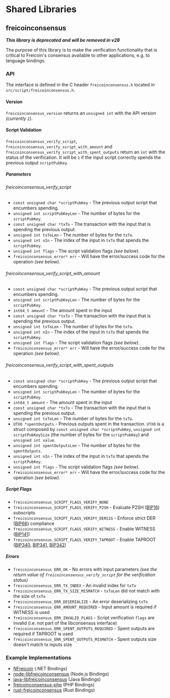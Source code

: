 Shared Libraries
================

## freicoinconsensus
***This library is deprecated and will be removed in v28***

The purpose of this library is to make the verification functionality that is critical to Freicoin's consensus available to other applications, e.g. to language bindings.

### API

The interface is defined in the C header `freicoinconsensus.h` located in `src/script/freicoinconsensus.h`.

#### Version

`freicoinconsensus_version` returns an `unsigned int` with the API version *(currently `2`)*.

#### Script Validation

`freicoinconsensus_verify_script`, `freicoinconsensus_verify_script_with_amount` and `freicoinconsensus_verify_script_with_spent_outputs` return an `int` with the status of the verification. It will be `1` if the input script correctly spends the previous output `scriptPubKey`.

##### Parameters
###### freicoinconsensus_verify_script
- `const unsigned char *scriptPubKey` - The previous output script that encumbers spending.
- `unsigned int scriptPubKeyLen` - The number of bytes for the `scriptPubKey`.
- `const unsigned char *txTo` - The transaction with the input that is spending the previous output.
- `unsigned int txToLen` - The number of bytes for the `txTo`.
- `unsigned int nIn` - The index of the input in `txTo` that spends the `scriptPubKey`.
- `unsigned int flags` - The script validation flags *(see below)*.
- `freicoinconsensus_error* err` - Will have the error/success code for the operation *(see below)*.

###### freicoinconsensus_verify_script_with_amount
- `const unsigned char *scriptPubKey` - The previous output script that encumbers spending.
- `unsigned int scriptPubKeyLen` - The number of bytes for the `scriptPubKey`.
- `int64_t amount` - The amount spent in the input
- `const unsigned char *txTo` - The transaction with the input that is spending the previous output.
- `unsigned int txToLen` - The number of bytes for the `txTo`.
- `unsigned int nIn` - The index of the input in `txTo` that spends the `scriptPubKey`.
- `unsigned int flags` - The script validation flags *(see below)*.
- `freicoinconsensus_error* err` - Will have the error/success code for the operation *(see below)*.

###### freicoinconsensus_verify_script_with_spent_outputs
- `const unsigned char *scriptPubKey` - The previous output script that encumbers spending.
- `unsigned int scriptPubKeyLen` - The number of bytes for the `scriptPubKey`.
- `int64_t amount` - The amount spent in the input
- `const unsigned char *txTo` - The transaction with the input that is spending the previous output.
- `unsigned int txToLen` - The number of bytes for the `txTo`.
- `UTXO *spentOutputs` - Previous outputs spent in the transaction. `UTXO` is a struct composed by `const unsigned char *scriptPubKey`, `unsigned int scriptPubKeySize` (the number of bytes for the `scriptPubKey`) and `unsigned int value`.
- `unsigned int spentOutputsLen` - The number of bytes for the `spentOutputs`.
- `unsigned int nIn` - The index of the input in `txTo` that spends the `scriptPubKey`.
- `unsigned int flags` - The script validation flags *(see below)*.
- `freicoinconsensus_error* err` - Will have the error/success code for the operation *(see below)*.

##### Script Flags
- `freicoinconsensus_SCRIPT_FLAGS_VERIFY_NONE`
- `freicoinconsensus_SCRIPT_FLAGS_VERIFY_P2SH` - Evaluate P2SH ([BIP16](https://github.com/bitcoin/bips/blob/master/bip-0016.mediawiki)) subscripts
- `freicoinconsensus_SCRIPT_FLAGS_VERIFY_DERSIG` - Enforce strict DER ([BIP66](https://github.com/bitcoin/bips/blob/master/bip-0066.mediawiki)) compliance
- `freicoinconsensus_SCRIPT_FLAGS_VERIFY_WITNESS` - Enable WITNESS ([BIP141](https://github.com/bitcoin/bips/blob/master/bip-0141.mediawiki))
- `freicoinconsensus_SCRIPT_FLAGS_VERIFY_TAPROOT` - Enable TAPROOT ([BIP340](https://github.com/bitcoin/bips/blob/master/bip-0340.mediawiki), [BIP341](https://github.com/bitcoin/bips/blob/master/bip-0341.mediawiki), [BIP342](https://github.com/bitcoin/bips/blob/master/bip-0342.mediawiki))

##### Errors
- `freicoinconsensus_ERR_OK` - No errors with input parameters *(see the return value of `freicoinconsensus_verify_script` for the verification status)*
- `freicoinconsensus_ERR_TX_INDEX` - An invalid index for `txTo`
- `freicoinconsensus_ERR_TX_SIZE_MISMATCH` - `txToLen` did not match with the size of `txTo`
- `freicoinconsensus_ERR_DESERIALIZE` - An error deserializing `txTo`
- `freicoinconsensus_ERR_AMOUNT_REQUIRED` - Input amount is required if WITNESS is used
- `freicoinconsensus_ERR_INVALID_FLAGS` - Script verification `flags` are invalid (i.e. not part of the libconsensus interface)
- `freicoinconsensus_ERR_SPENT_OUTPUTS_REQUIRED` - Spent outputs are required if TAPROOT is used
- `freicoinconsensus_ERR_SPENT_OUTPUTS_MISMATCH` - Spent outputs size doesn't match tx inputs size

### Example Implementations
- [NFreicoin](https://github.com/MetacoSA/NFreicoin/blob/5e1055cd7c4186dee4227c344af8892aea54faec/NFreicoin/Script.cs#L979-#L1031) (.NET Bindings)
- [node-libfreicoinconsensus](https://github.com/bitpay/node-libfreicoinconsensus) (Node.js Bindings)
- [java-libfreicoinconsensus](https://github.com/dexX7/java-libfreicoinconsensus) (Java Bindings)
- [freicoinconsensus-php](https://github.com/Bit-Wasp/freicoinconsensus-php) (PHP Bindings)
- [rust-freicoinconsensus](https://github.com/rust-freicoin/rust-freicoinconsensus) (Rust Bindings)